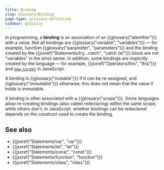 ```yaml
---
title: Binding
slug: Glossary/Binding
page-type: glossary-definition
sidebar: glossary
---
```


In programming, a **binding** is an association of an {{glossary("identifier")}} with a value. Not all bindings are {{glossary("variable", "variables")}} — for example, function {{glossary("parameter", "parameters")}} and the binding created by the {{jsxref("Statements/try...catch", "catch (e)")}} block are not "variables" in the strict sense. In addition, some bindings are implicitly created by the language — for example, {{jsxref("Operators/this", "this")}} and [`new.target`](/en-US/docs/Web/JavaScript/Reference/Operators/new.target) in JavaScript.

A binding is {{glossary("mutable")}} if it can be re-assigned, and {{glossary("immutable")}} otherwise; this does _not_ mean that the value it holds is immutable.

A binding is often associated with a {{glossary("scope")}}. Some languages allow re-creating bindings (also called redeclaring) within the same scope, while others don't; in JavaScript, whether bindings can be redeclared depends on the construct used to create the binding.

## See also

- {{jsxref("Statements/var", "var")}}
- {{jsxref("Statements/let", "let")}}
- {{jsxref("Statements/const", "const")}}
- {{jsxref("Statements/function", "function")}}
- {{jsxref("Statements/class", "class")}}
